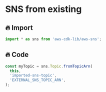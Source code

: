 # SNS from existing

## 🔥 Import

```typescript
import * as sns from 'aws-cdk-lib/aws-sns';
```

## 🔥 Code

```typescript
const myTopic = sns.Topic.fromTopicArn(
  this,
  'imported-sns-topic',
  'EXTERNAL_SNS_TOPIC_ARN',
);
```
